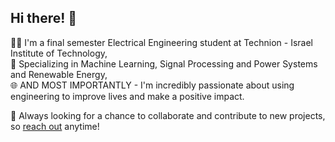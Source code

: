 ## Hi there! 👋

👨‍🎓 I'm a final semester Electrical Engineering student at Technion - Israel Institute of Technology,  
🤖 Specializing in Machine Learning, Signal Processing and Power Systems and Renewable Energy,  
🌐 AND MOST IMPORTANTLY - I'm incredibly passionate about using engineering to improve lives and make a positive impact.

🤝 Always looking for a chance to collaborate and contribute to new projects, so [reach out](https://www.linkedin.com/in/itamar-ginsberg/) anytime!


<!--
**etgins/etgins** is a ✨ _special_ ✨ repository because its `README.md` (this file) appears on your GitHub profile.

Here are some ideas to get you started:

- 🔭 I’m currently working on ...
- 🌱 I’m currently learning ...
- 👯 I’m looking to collaborate on ...
- 🤔 I’m looking for help with ...
- 💬 Ask me about ...
- 📫 How to reach me: ...
- 😄 Pronouns: ...
- ⚡ Fun fact: ...
-->
